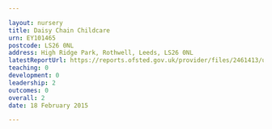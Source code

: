 ```yaml
---

layout: nursery
title: Daisy Chain Childcare
urn: EY101465
postcode: LS26 0NL
address: High Ridge Park, Rothwell, Leeds, LS26 0NL
latestReportUrl: https://reports.ofsted.gov.uk/provider/files/2461413/urn/EY101465.pdf
teaching: 0
development: 0
leadership: 2
outcomes: 0
overall: 2
date: 18 February 2015

---
```


